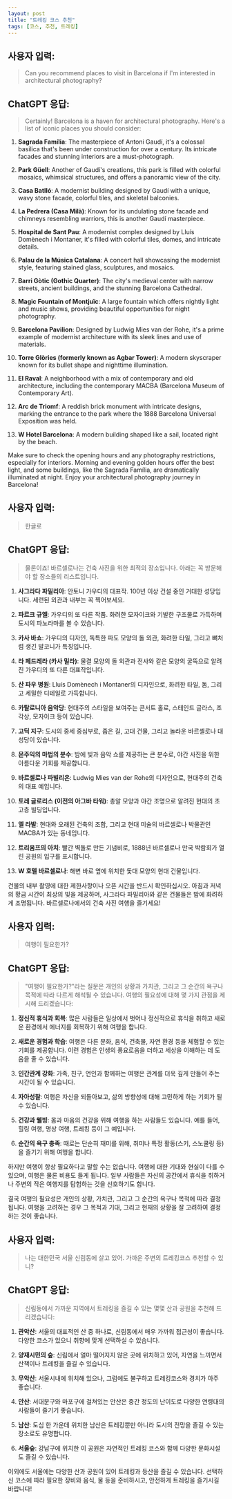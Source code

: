 ```yaml
---
layout: post
title: "트레킹 코스 추천"
tags: [코스, 추천, 트레킹]
---
```


## 사용자 입력:
> Can you recommend places to visit in Barcelona if I'm interested in architectural photography?

## ChatGPT 응답:
> Certainly! Barcelona is a haven for architectural photography. Here's a list of iconic places you should consider:

1. **Sagrada Família**: The masterpiece of Antoni Gaudí, it's a colossal basilica that's been under construction for over a century. Its intricate facades and stunning interiors are a must-photograph.

2. **Park Güell**: Another of Gaudí's creations, this park is filled with colorful mosaics, whimsical structures, and offers a panoramic view of the city.

3. **Casa Batlló**: A modernist building designed by Gaudí with a unique, wavy stone facade, colorful tiles, and skeletal balconies.

4. **La Pedrera (Casa Milà)**: Known for its undulating stone facade and chimneys resembling warriors, this is another Gaudí masterpiece.

5. **Hospital de Sant Pau**: A modernist complex designed by Lluís Domènech i Montaner, it's filled with colorful tiles, domes, and intricate details.

6. **Palau de la Música Catalana**: A concert hall showcasing the modernist style, featuring stained glass, sculptures, and mosaics.

7. **Barri Gòtic (Gothic Quarter)**: The city's medieval center with narrow streets, ancient buildings, and the stunning Barcelona Cathedral.

8. **Magic Fountain of Montjuïc**: A large fountain which offers nightly light and music shows, providing beautiful opportunities for night photography.

9. **Barcelona Pavilion**: Designed by Ludwig Mies van der Rohe, it's a prime example of modernist architecture with its sleek lines and use of materials.

10. **Torre Glòries (formerly known as Agbar Tower)**: A modern skyscraper known for its bullet shape and nighttime illumination.

11. **El Raval**: A neighborhood with a mix of contemporary and old architecture, including the contemporary MACBA (Barcelona Museum of Contemporary Art).

12. **Arc de Triomf**: A reddish brick monument with intricate designs, marking the entrance to the park where the 1888 Barcelona Universal Exposition was held.

13. **W Hotel Barcelona**: A modern building shaped like a sail, located right by the beach.

Make sure to check the opening hours and any photography restrictions, especially for interiors. Morning and evening golden hours offer the best light, and some buildings, like the Sagrada Família, are dramatically illuminated at night. Enjoy your architectural photography journey in Barcelona!

## 사용자 입력:
> 한글로

## ChatGPT 응답:
> 물론이죠! 바르셀로나는 건축 사진을 위한 최적의 장소입니다. 아래는 꼭 방문해야 할 장소들의 리스트입니다.

1. **사그라다 파밀리아**: 안토니 가우디의 대표작. 100년 이상 건설 중인 거대한 성당입니다. 세련된 외관과 내부는 꼭 찍어보세요.

2. **파르크 규엘**: 가우디의 또 다른 작품. 화려한 모자이크와 기발한 구조물로 가득하며 도시의 파노라마를 볼 수 있습니다.

3. **카사 바쇼**: 가우디의 디자인, 독특한 파도 모양의 돌 외관, 화려한 타일, 그리고 뼈처럼 생긴 발코니가 특징입니다.

4. **라 페드레라 (카사 밀라)**: 물결 모양의 돌 외관과 전사와 같은 모양의 굴뚝으로 알려진 가우디의 또 다른 대표작입니다.

5. **산 파우 병원**: Lluís Domènech i Montaner의 디자인으로, 화려한 타일, 돔, 그리고 세밀한 디테일로 가득합니다.

6. **카탈로니아 음악당**: 현대주의 스타일을 보여주는 콘서트 홀로, 스테인드 글라스, 조각상, 모자이크 등이 있습니다.

7. **고딕 지구**: 도시의 중세 중심부로, 좁은 길, 고대 건물, 그리고 놀라운 바르셀로나 대성당이 있습니다.

8. **몬주익의 마법의 분수**: 밤에 빛과 음악 쇼를 제공하는 큰 분수로, 야간 사진을 위한 아름다운 기회를 제공합니다.

9. **바르셀로나 파빌리온**: Ludwig Mies van der Rohe의 디자인으로, 현대주의 건축의 대표 예입니다.

10. **토레 글로리스 (이전의 아그바 타워)**: 총알 모양과 야간 조명으로 알려진 현대의 초고층 빌딩입니다.

11. **엘 라발**: 현대와 오래된 건축의 조합, 그리고 현대 미술의 바르셀로나 박물관인 MACBA가 있는 동네입니다.

12. **트리옴프의 아치**: 빨간 벽돌로 만든 기념비로, 1888년 바르셀로나 만국 박람회가 열린 공원의 입구를 표시합니다.

13. **W 호텔 바르셀로나**: 해변 바로 옆에 위치한 돛대 모양의 현대 건물입니다.

건물의 내부 촬영에 대한 제한사항이나 오픈 시간을 반드시 확인하십시오. 아침과 저녁의 황금 시간이 최상의 빛을 제공하며, 사그라다 파밀리아와 같은 건물들은 밤에 화려하게 조명됩니다. 바르셀로나에서의 건축 사진 여행을 즐기세요!

## 사용자 입력:
> 여행이 필요한가?

## ChatGPT 응답:
> "여행이 필요한가?"라는 질문은 개인의 상황과 가치관, 그리고 그 순간의 욕구나 목적에 따라 다르게 해석될 수 있습니다. 여행의 필요성에 대해 몇 가지 관점을 제시해 드리겠습니다:

1. **정신적 휴식과 회복**: 많은 사람들은 일상에서 벗어나 정신적으로 휴식을 취하고 새로운 환경에서 에너지를 회복하기 위해 여행을 합니다.

2. **새로운 경험과 학습**: 여행은 다른 문화, 음식, 건축물, 자연 환경 등을 체험할 수 있는 기회를 제공합니다. 이런 경험은 인생의 풍요로움을 더하고 세상을 이해하는 데 도움을 줄 수 있습니다.

3. **인간관계 강화**: 가족, 친구, 연인과 함께하는 여행은 관계를 더욱 깊게 만들어 주는 시간이 될 수 있습니다.

4. **자아성찰**: 여행은 자신을 되돌아보고, 삶의 방향성에 대해 고민하게 하는 기회가 될 수 있습니다.

5. **건강과 웰빙**: 몸과 마음의 건강을 위해 여행을 하는 사람들도 있습니다. 예를 들어, 힐링 여행, 명상 여행, 트레킹 등이 그 예입니다.

6. **순간의 욕구 충족**: 때로는 단순히 재미를 위해, 취미나 특정 활동(스키, 스노쿨링 등)을 즐기기 위해 여행을 합니다.

하지만 여행이 항상 필요하다고 말할 수는 없습니다. 여행에 대한 기대와 현실이 다를 수 있으며, 여행은 물론 비용도 들게 됩니다. 일부 사람들은 자신의 공간에서 휴식을 취하거나 주변의 작은 여행지를 탐험하는 것을 선호하기도 합니다.

결국 여행의 필요성은 개인의 상황, 가치관, 그리고 그 순간의 욕구나 목적에 따라 결정됩니다. 여행을 고려하는 경우 그 목적과 기대, 그리고 현재의 상황을 잘 고려하여 결정하는 것이 좋습니다.

## 사용자 입력:
> 나는 대한민국 서울 신림동에 살고 있어. 가까운 주변의 트레킹코스 추천할 수 있니?

## ChatGPT 응답:
> 신림동에서 가까운 지역에서 트레킹을 즐길 수 있는 몇몇 산과 공원을 추천해 드리겠습니다:

1. **관악산**: 서울의 대표적인 산 중 하나로, 신림동에서 매우 가까워 접근성이 좋습니다. 다양한 코스가 있으니 취향에 맞게 선택하실 수 있습니다.

2. **양재시민의 숲**: 신림에서 얼마 떨어지지 않은 곳에 위치하고 있어, 자연을 느끼면서 산책이나 트레킹을 즐길 수 있습니다.

3. **무악산**: 서울시내에 위치해 있으나, 그럼에도 불구하고 트레킹코스와 경치가 아주 좋습니다.

4. **안산**: 서대문구와 마포구에 걸쳐있는 안산은 중간 정도의 난이도로 다양한 연령대의 사람들이 즐기기 좋습니다.

5. **남산**: 도심 한 가운데 위치한 남산은 트레킹뿐만 아니라 도시의 전망을 즐길 수 있는 장소로도 유명합니다.

6. **서울숲**: 강남구에 위치한 이 공원은 자연적인 트레킹 코스와 함께 다양한 문화시설도 즐길 수 있습니다.

이외에도 서울에는 다양한 산과 공원이 있어 트레킹과 등산을 즐길 수 있습니다. 선택하신 코스에 따라 필요한 장비와 음식, 물 등을 준비하시고, 안전하게 트레킹을 즐기시길 바랍니다!

